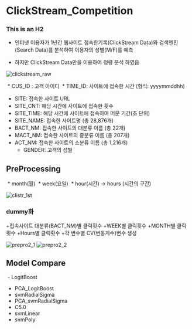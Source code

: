 # ClickStream_Competition
### This is an H2
 * 인터넷 이용자가 1년간 웹사이트 접속한기록(ClickStream Data)와 검색엔진(Search Data)를 분석하여 이용자의 성별(M/F)를 예측
  
 * 하지만 ClickStream Data만을 이용하여 정량 분석 하였음
  
![clickstream_raw](https://user-images.githubusercontent.com/21652564/40236192-acd81cf0-5ae7-11e8-9e94-223feb3fe620.jpg)

  * CUS_ID : 고객 아이디
  * TIME_ID: 사이트에 접속한 시간 (형식: yyyymmddhh)
  * SITE: 접속한 사이트 URL
  * SITE_CNT: 해당 시간에 사이트에 접속한 횟수
  * SITE_TIME: 해당 시간에 사이트에 접속하여 머문 기간(초 단위)
  * SITE_NAME: 접속한 사이트명 (총 28,876개)
  * BACT_NM: 접속한 사이트의 대분류 이름 (총 22개)
  * MACT_NM: 접속한 사이트의 중분류 이름 (총 207개)
  * ACT_NM: 접속한 사이트의 소분류 이름 (총 1,216개)
    * GENDER: 고객의 성별

## PreProcessing
  * month(월)
  * week(요일)
  * hour(시간) ->  hours (시간의 구간)
  
![clistr_1st](https://user-images.githubusercontent.com/21652564/40237059-49214206-5aea-11e8-8b95-9194dca530ae.png)
  
### dummy화
  
 +접속사이트 대분류(BACT_NM)별 클릭횟수
 +WEEK별 클릭횟수
 +MONTH별 클릭횟수
 +Hours별 클릭횟수
 +각 변수별 CV(변동계수)변수 생성

![prepro2_1](https://user-images.githubusercontent.com/21652564/40238132-4900021e-5aed-11e8-8c1c-92a05528d9b2.jpg)
![prepro2_2](https://user-images.githubusercontent.com/21652564/40238148-54f8b5a2-5aed-11e8-87dd-758400ebb3c4.jpg)

## Model Compare
  - LogitBoost
  - PCA_LogitBoost
  - svmRadialSigma
  - PCA_svmRadialSigma
  - C5.0
  - svmLinear
  - svmPoly
